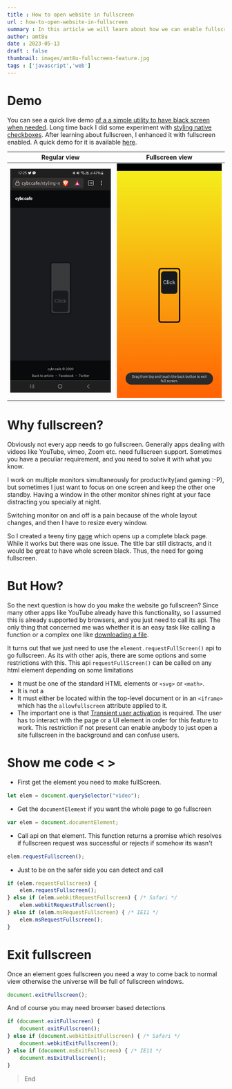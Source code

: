 ```yaml
---
title : How to open website in fullscreen
url : how-to-open-website-in-fullscreen
summary : In this article we will learn about how we can enable fullscreen in a web app. We will also learn its side effects and issues.
author: amt8u
date : 2023-05-13
draft : false
thumbnail: images/amt8u-fullscreen-feature.jpg
tags : ['javascript','web']
---
```


# Demo
You can see a quick live demo [of a a simple utility to have black screen when needed](https://cybr.cafe/black/). Long time back I did some experiment with [styling native checkboxes](https://cybercafe.dev/styling-native-html-checkbox/). After learning about fullscreen, I enhanced it with fullscreen enabled. A quick demo for it is available [here](https://cybr.cafe/styling-native-checkbox/).

| Regular view                             | Fullscreen view                                     |
|------------------------------------------|-----------------------------------------------------|
| ![Regular Screen](./images/checkbox.png) | ![Regular Screen](./images/checkbox-fullscreen.png) |

# Why fullscreen?
Obviously not every app needs to go fullscreen. Generally apps dealing with videos like YouTube, vimeo, Zoom etc. need fullscreen support. Sometimes you have a peculiar requirement, and you need to solve it with what you know.

I work on multiple monitors simultaneously for productivity(and gaming :-P), but sometimes I just want to focus on one screen and keep the other one standby. Having a window in the other monitor shines right at your face distracting you specially at night.

Switching monitor on and off is a pain because of the whole layout changes, and then I have to resize every window.

So I created a teeny tiny [page](https://cybr.cafe/black) which opens up a complete black page. While it works but there was one issue. The title bar still distracts, and it would be great to have whole screen black. Thus, the need for going fullscreen.

# But How?
So the next question is how do you make the website go fullscreen? Since many other apps like YouTube already have this functionality, so I assumed this is already supported by browsers, and you just need to call its api. The only thing that concerned me was whether it is an easy task like calling a function or a complex one like [downloading a file](https://cybercafe.dev/complete-guide-to-file-download-in-browsers/).

It turns out that we just need to use the `element.requestFullScreen()` api to go fullscreen. As its with other apis, there are some options and some restrictions with this.
This api `requestFullScreen()` can be called on any html element depending on some limitations

* It must be one of the standard HTML elements or `<svg>` or `<math>`.
* It is not a <dialog> element.
* It must either be located within the top-level document or in an `<iframe>` which has the `allowfullscreen` attribute applied to it.
* The important one is that [Transient user activation](https://developer.mozilla.org/en-US/docs/Web/Security/User_activation) is required. The user has to interact with the page or a UI element in order for this feature to work. This restriction if not present can enable anybody to just open a site fullscreen in the background and can confuse users.

# Show me code < >

* First get the element you need to make fullScreen.
```javascript
let elem = document.querySelector("video");
```

* Get the `documentElement` if you want the whole page to go fullscreen
```javascript
var elem = document.documentElement;
```

* Call api on that element. This function returns a promise which resolves if fullscreen request was successful or rejects if somehow its wasn't
```javascript
elem.requestFullscreen();
```

* Just to be on the safer side you can detect and call
```javascript
if (elem.requestFullscreen) {
	elem.requestFullscreen();
} else if (elem.webkitRequestFullscreen) { /* Safari */
	elem.webkitRequestFullscreen();
} else if (elem.msRequestFullscreen) { /* IE11 */
	elem.msRequestFullscreen();
}
```

# Exit fullscreen
Once an element goes fullscreen you need a way to come back to normal view otherwise the universe will be full of fullscreen windows.

```javascript
document.exitFullscreen();
```

And of course you may need browser based detections
```javascript
if (document.exitFullscreen) {
	document.exitFullscreen();
} else if (document.webkitExitFullscreen) { /* Safari */
	document.webkitExitFullscreen();
} else if (document.msExitFullscreen) { /* IE11 */
	document.msExitFullscreen();
}
```


> End